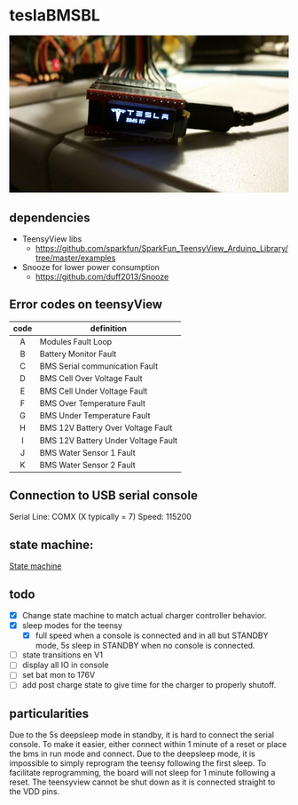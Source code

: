 # teslaBMSBL

![Tesla BMS BL](misc/20190319_221311.jpg)

## dependencies
- TeensyView libs
	- https://github.com/sparkfun/SparkFun_TeensyView_Arduino_Library/tree/master/examples
- Snooze for lower power consumption
	- https://github.com/duff2013/Snooze
	
## Error codes on teensyView

| code | definition | 
|:----:|------------|
| A | Modules Fault Loop |
| B | Battery Monitor Fault |
| C | BMS Serial communication Fault |
| D | BMS Cell Over Voltage Fault |
| E | BMS Cell Under Voltage Fault |
| F | BMS Over Temperature Fault |
| G | BMS Under Temperature Fault |
| H | BMS 12V Battery Over Voltage Fault |
| I | BMS 12V Battery Under Voltage Fault |
| J | BMS Water Sensor 1 Fault |
| K | BMS Water Sensor 2 Fault |

## Connection to USB serial console

Serial Line: COMX (X typically = 7)
Speed: 115200

## state machine:
[State machine](https://online.visual-paradigm.com/w/pmcoivfe/diagrams.jsp#diagram:proj=0&id=3)
## todo
- [X] Change state machine to match actual charger controller behavior. 
- [X] sleep modes for the teensy
	- [X] full speed when a console is connected and in all but STANDBY mode, 5s sleep in STANDBY when no console is connected.
- [ ] state transitions en V1
- [ ] display all IO in console
- [ ] set bat mon to 176V
- [ ] add post charge state to give time for the charger to properly shutoff.
	
## particularities
Due to the 5s deepsleep mode in standby, it is hard to connect the serial console. To make it easier, either connect within 1 minute of a reset or place the bms in run mode and connect.
Due to the deepsleep mode, it is impossible to simply reprogram the teensy following the first sleep. To facilitate reprogramming, the board will not sleep for 1 minute following a reset.
The teensyview cannot be shut down as it is connected straight to the VDD pins.

	
